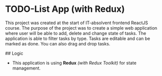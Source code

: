 
# TODO-List App (with Redux)

This project was created at the start of IT-absolvent frontend ReactJS course.
The purpose of the project was to create a simple web application where user will be able to add, delete and change state of tasks. The application is able to filter tasks by type. Tasks are editable and can be marked as done. You can also drag and drop tasks.

## Logic

- This application is using **Redux** *(with Redux Toolkit)* for state management.
